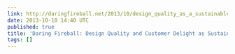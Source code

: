 ```yaml
---
link: http://daringfireball.net/2013/10/design_quality_as_a_sustainable_advantage
date: 2013-10-10 14:40 UTC
published: true
title: 'Daring Fireball: Design Quality and Customer Delight as Sustainable Advantages'
tags: []
---
```



